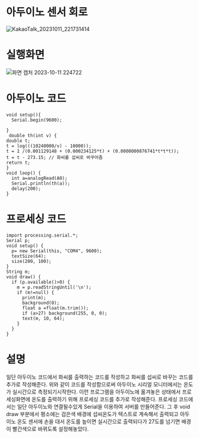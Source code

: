 # 아두이노 센서 회로

![KakaoTalk_20231011_221731414](https://github.com/ryeonwoong/Arduino-project3/assets/127822756/6b5fec80-5062-4280-a706-aba0de049701)

# 실행화면

![화면 캡처 2023-10-11 224722](https://github.com/ryeonwoong/Arduino-project3/assets/127822756/9918913b-dcfa-43e1-b33b-1f3610737348)

# 아두이노 코드
```
void setup(){
  Serial.begin(9600);

}
 double th(int v) {
double t;
t = log(((10240000/v) - 10000));
t = 1 /(0.001129148 + (0.000234125*t) + (0.0000000876741*t*t*t));
t = t - 273.15; // 화씨를 섭씨로 바꾸어줌
return t;
}
void loop() {
  int a=analogRead(A0);
  Serial.println(th(a));
  delay(200);
}
```
# 프로세싱 코드
```
import processing.serial.*;
Serial p;
void setup() {
  p= new Serial(this, "COM4", 9600);
  textSize(64);
  size(200, 100);
}
String m;
void draw() {
  if (p.available()>0) {
    m = p.readStringUntil('\n');
    if (m!=null) {      
      print(m);
      background(0);
      float a =float(m.trim()); 
      if (a>27) background(255, 0, 0);
      text(m, 10, 64);
    }
  }
}
```
# 설명

일단 아두이노 코드에서 화씨를 출력하는 코드를 작성하고 화씨를 섭씨로 바꾸는 코드를 추가로 작성해준다. 위와 같이 코드를 작성함으로써 아두이노 시리얼 모니터에서는 온도가 실시간으로 측정되기시작한다. 이런 프로그램을 아두이노에 옮겨놓은 상태에서 프로세싱화면에 온도를 출력하기 위해 프로세싱 코드를 추가로 작성해준다. 프로세싱 코드에서는 일단 아두이노와 연결될수있게 Serial을 이용하여 서버를 만들어준다. 그 후 void draw 부분에서 평소에는 검은색 배경에 섭씨온도가 텍스트로 계속해서 출력되고 아두이노 온도 센서에 손을 대서 온도를 높이면 실시간으로 출력되다가 27도를 넘기면 배경이 빨간색으로 바뀌도록 설정해놓았다.

